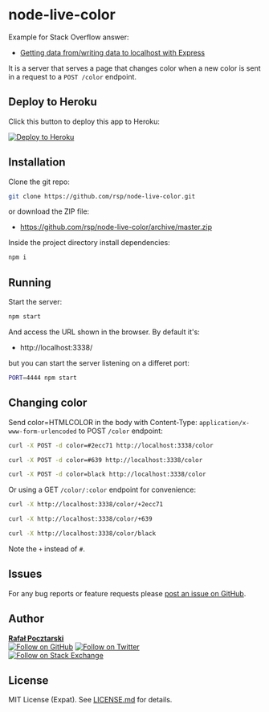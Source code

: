 node-live-color
=
Example for Stack Overflow answer:

* [Getting data from/writing data to localhost with Express](https://stackoverflow.com/questions/43499382/getting-data-from-writing-data-to-localhost-with-express/43500104#43500104)

It is a server that serves a page that changes color when
a new color is sent in a request to a `POST /color` endpoint.

Deploy to Heroku
-
Click this button to deploy this app to Heroku:

[![Deploy to Heroku](https://www.herokucdn.com/deploy/button.png)](https://heroku.com/deploy?template=https://github.com/rsp/node-live-color)

Installation
-
Clone the git repo:
```sh
git clone https://github.com/rsp/node-live-color.git
```
or download the ZIP file:

* https://github.com/rsp/node-live-color/archive/master.zip

Inside the project directory install dependencies:
```sh
npm i
```

Running
-
Start the server:
```sh
npm start
```
And access the URL shown in the browser. By default it's:

* http://localhost:3338/

but you can start the server listening on a differet port:
```sh
PORT=4444 npm start
```

Changing color
-
Send color=HTMLCOLOR in the body
with Content-Type: `application/x-www-form-urlencoded`
to POST `/color` endpoint:

```sh
curl -X POST -d color=#2ecc71 http://localhost:3338/color

curl -X POST -d color=#639 http://localhost:3338/color

curl -X POST -d color=black http://localhost:3338/color
```

Or using a GET `/color/:color` endpoint for convenience:

```sh
curl -X http://localhost:3338/color/+2ecc71

curl -X http://localhost:3338/color/+639

curl -X http://localhost:3338/color/black
```
Note the `+` instead of `#`.

Issues
-
For any bug reports or feature requests please
[post an issue on GitHub][issues-url].

Author
-
[**Rafał Pocztarski**](https://pocztarski.com/)
<br/>
[![Follow on GitHub][github-follow-img]][github-follow-url]
[![Follow on Twitter][twitter-follow-img]][twitter-follow-url]
<br/>
[![Follow on Stack Exchange][stackexchange-img]][stackoverflow-url]

License
-
MIT License (Expat). See [LICENSE.md](LICENSE.md) for details.

[deploy-img]: https://www.herokucdn.com/deploy/button.png
[deploy-url]: https://heroku.com/deploy?template=https://github.com/rsp/node-live-color
[github-url]: https://github.com/rsp/node-live-color
[readme-url]: https://github.com/rsp/node-live-color#readme
[issues-url]: https://github.com/rsp/node-live-color/issues
[license-url]: https://github.com/rsp/node-live-color/blob/master/LICENSE.md
[license-img]: https://img.shields.io/github/license/rsp/node-live-color.svg
[travis-url]: https://travis-ci.org/rsp/node-live-color
[travis-img]: https://travis-ci.org/rsp/node-live-color.svg?branch=master
[snyk-url]: https://snyk.io/test/github/rsp/node-live-color
[snyk-img]: https://snyk.io/test/github/rsp/node-live-color/badge.svg
[david-url]: https://david-dm.org/rsp/node-live-color
[david-img]: https://david-dm.org/rsp/node-live-color/status.svg
[github-follow-url]: https://github.com/rsp
[github-follow-img]: https://img.shields.io/github/followers/rsp.svg?style=social&label=Follow
[twitter-follow-url]: https://twitter.com/intent/follow?screen_name=pocztarski
[twitter-follow-img]: https://img.shields.io/twitter/follow/pocztarski.svg?style=social&label=Follow
[stackoverflow-url]: https://stackoverflow.com/users/613198/rsp
[stackexchange-url]: https://stackexchange.com/users/303952/rsp
[stackexchange-img]: https://stackexchange.com/users/flair/303952.png
